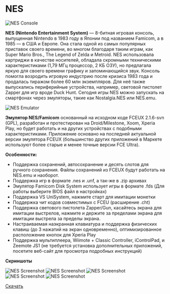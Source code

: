 # NES

![NES Console](../images/nes/nes.png)


**NES (Nintendo Entertainment System)** — 8-битная игровая консоль, выпущенная Nintendo в 1983 году в Японии под названием Famicom, а в 1985 — в США и Европе. Она стала одной из самых популярных приставок своего времени, во многом благодаря таким играм, как Super Mario Bros., The Legend of Zelda и Metroid. NES использовала картриджи в качестве носителей, обладала скромными техническими характеристиками (1,79 МГц процессор, 2 КБ ОЗУ), но предлагала яркую для своего времени графику и запоминающийся звук. Консоль помогла возродить игровую индустрию после кризиса 1983 года и продалась тиражом более 60 млн экземпляров. Для неё также выпускались периферийные устройства, например, световой пистолет Zapper для игр вроде Duck Hunt. Сегодня игры NES можно запускать на смартфонах через эмуляторы, такие как Nostalgia.NES или NES.emu.

![NES Emulator](../images/nes/nes_emu.png)

**Эмулятор NES/Famicom** основанный на исходном коде FCEUX 2.1.6-svn (GPL), разработан и протестирован на Droid/Milestone, Xoom, Xperia Play, но будет работать и на других устройствах с подобными характеристиками. Приложение основано на последней актуальной версии эмулятора FCEUX (большинство других приложений в Маркете используют более старые и менее точные версии FCE Ultra).

**Особенности:**
* Поддержка сохранений, автосохранение и десять слотов для ручного сохранения. Файлы сохранений из FCEUX будут работать на NES.emu и наоборот.
* Поддержка игр в формате .nes и .unf, а так-же в .zip архивах
* Эмулятор Famicom Disk System использует игры в формате .fds (Для работы выберите BIOS файл в настройках)
* Поддержка VS UniSystem, нажмите старт для имитации монетки
* Поддержка чит кодов совместимых с FCEU (расширение .cht)
* Поддержка светового пистолета Zapper/Gun, касайтесь экрана для имитации выстрелов, нажмите и держите за пределами экрана для имитации выстрела за пределы экрана.
* Настраиваемая наэкранная клавиатура и поддержка физических клавиш (до 3 нажатий на экран одновременно), оптимизированное расположение кнопок для Xperia Play
* Поддержка мультиплеера, Wiimote + Classic Controller, iControlPad, и Zeemote JS1 (не требуется установка дополнительных приложений, посетите веб-сайт для просмотра подробных инструкций)

**Скриншоты**

![NES Screenshot](../images/nes/nes_emu_screen1.png)
![NES Screenshot](../images/nes/nes_emu_screen2.png)
![NES Screenshot](../images/nes/nes_emu_screen3.png)
![NES Screenshot](../images/nes/nes_emu_screen4.png)
![NES Screenshot](../images/nes/nes_emu_screen5.png)


[Скачать](https://mobdisc.com/fdl/6330f6ea-15e4-42bf-a042-efdcf1d359aa/NES.emu-v1-5-81.apk)
